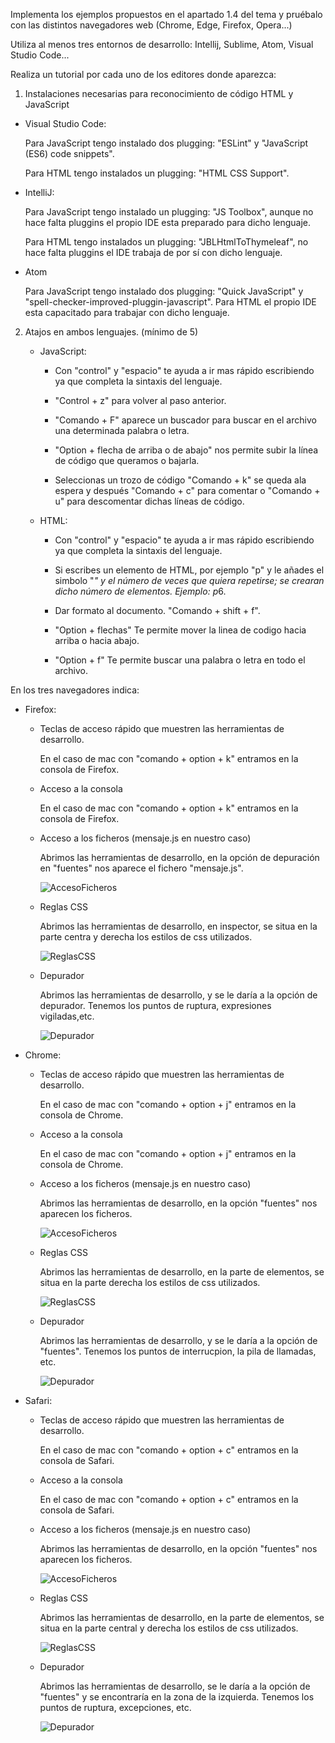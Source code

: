 Implementa los ejemplos propuestos en el apartado 1.4 del tema y pruébalo con las distintos navegadores web (Chrome, Edge, Firefox, Opera...)

Utiliza al menos tres entornos de desarrollo: Intellij, Sublime, Atom, Visual Studio Code...

Realiza un tutorial por cada uno de los editores donde aparezca:

1. Instalaciones necesarias para reconocimiento de código HTML y JavaScript

- Visual Studio Code:


    Para JavaScript tengo instalado dos plugging: "ESLint" y "JavaScript (ES6) code snippets".

    Para HTML tengo instalados un plugging: "HTML CSS Support".

- IntelliJ:

    Para JavaScript tengo instalado un plugging: "JS Toolbox", aunque no hace falta pluggins el propio IDE esta preparado para dicho lenguaje.

    Para HTML tengo instalados un plugging: "JBLHtmlToThymeleaf", no hace falta pluggins el IDE trabaja de por sí con dicho lenguaje.   

- Atom

    Para JavaScript tengo instalado dos plugging: "Quick JavaScript" y "spell-checker-improved-pluggin-javascript".
    Para HTML el propio IDE esta capacitado para trabajar con dicho lenguaje.

2. Atajos en ambos lenguajes. (mínimo de 5)

    - JavaScript:

        - Con "control" y "espacio" te ayuda a ir mas rápido escribiendo ya que completa la sintaxis del lenguaje.

        - "Control + z" para volver al paso anterior.

        - "Comando + F" aparece un buscador para buscar en el archivo una determinada palabra o letra.

        - "Option + flecha de arriba o de abajo" nos permite subir la línea de código que queramos o bajarla.

        - Seleccionas un trozo de código "Comando + k" se queda ala espera y  después "Comando + c" para comentar o "Comando + u" para descomentar dichas líneas de código.


    - HTML:

        - Con "control" y "espacio" te ayuda a ir mas rápido escribiendo ya que completa la sintaxis del lenguaje.

        - Si escribes un elemento de HTML, por ejemplo "p" y le añades el simbolo "*" y el número de veces que quiera repetirse; se  crearan dicho número de elementos. Ejemplo: p*6.

        - Dar formato al documento. "Comando + shift + f".

        - "Option + flechas" Te permite mover la linea de codigo hacia arriba o hacia abajo.

        - "Option + f" Te permite buscar una palabra o letra en todo el archivo.


En los tres navegadores indica:


- Firefox: 


    - Teclas de acceso rápido que muestren las herramientas de desarrollo.

        En el caso de mac con "comando + option + k" entramos en la consola de Firefox.

    - Acceso a la consola

        En el caso de mac con "comando + option + k" entramos en la consola de Firefox.

    - Acceso a los ficheros (mensaje.js en nuestro caso)
    
        Abrimos las herramientas de desarrollo, en la opción de depuración en "fuentes" nos aparece el fichero "mensaje.js".

        ![AccesoFicheros](image/Captura%20de%20Pantalla%202022-09-20%20a%20las%2016.04.23.png)

    - Reglas CSS

        Abrimos las herramientas de desarrollo, en inspector, se situa en la parte centra y derecha los estilos de css utilizados.

        ![ReglasCSS](image/Captura%20de%20Pantalla%202022-09-20%20a%20las%2016.06.57.png)


    - Depurador

        Abrimos las herramientas de desarrollo, y se le daría a la opción de depurador. Tenemos los puntos de ruptura, expresiones vigiladas,etc.

        ![Depurador](image/Captura%20de%20Pantalla%202022-09-20%20a%20las%2016.04.23.png)



- Chrome: 


    - Teclas de acceso rápido que muestren las herramientas de desarrollo.

        En el caso de mac con "comando + option + j" entramos en la consola de Chrome.

    - Acceso a la consola

        En el caso de mac con "comando + option + j" entramos en la consola de Chrome.

    - Acceso a los ficheros (mensaje.js en nuestro caso)
    
        Abrimos las herramientas de desarrollo, en la opción "fuentes" nos aparecen los ficheros.

        ![AccesoFicheros](image/Captura%20de%20Pantalla%202022-09-20%20a%20las%2016.18.50.png)

    - Reglas CSS

        Abrimos las herramientas de desarrollo, en la parte de elementos, se situa en la parte derecha los estilos de css utilizados.

        ![ReglasCSS](image/Captura%20de%20Pantalla%202022-09-20%20a%20las%2016.19.35.png)


    - Depurador

        Abrimos las herramientas de desarrollo, y se le daría a la opción de "fuentes". Tenemos los puntos de interrucpion, la pila de llamadas, etc.

        ![Depurador](image/Captura%20de%20Pantalla%202022-09-20%20a%20las%2016.20.50.png)


- Safari: 


    - Teclas de acceso rápido que muestren las herramientas de desarrollo.

        En el caso de mac con "comando + option + c" entramos en la consola de Safari.

    - Acceso a la consola

        En el caso de mac con "comando + option + c" entramos en la consola de Safari.

    - Acceso a los ficheros (mensaje.js en nuestro caso)
    
        Abrimos las herramientas de desarrollo, en la opción "fuentes" nos aparecen los ficheros.

        ![AccesoFicheros](image/Captura%20de%20Pantalla%202022-09-20%20a%20las%2016.26.15.png)

    - Reglas CSS

        Abrimos las herramientas de desarrollo, en la parte de elementos, se situa en la parte central y derecha los estilos de css utilizados.

        ![ReglasCSS](image/Captura%20de%20Pantalla%202022-09-20%20a%20las%2016.27.28.png)


    - Depurador

        Abrimos las herramientas de desarrollo, se le daría a la opción de "fuentes" y se encontraría en la zona de la izquierda. Tenemos los puntos de ruptura, excepciones, etc.

        ![Depurador](image/Captura%20de%20Pantalla%202022-09-20%20a%20las%2016.29.30.png)


        